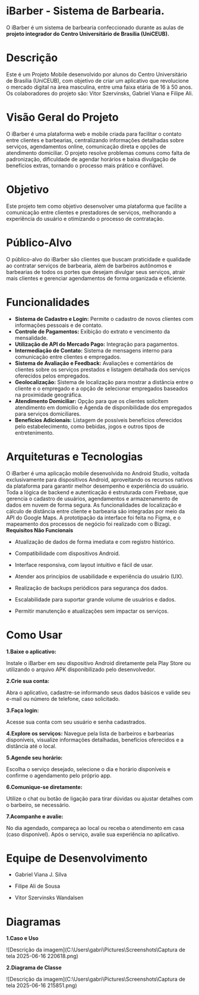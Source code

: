 # iBarber - Sistema de Barbearia.

O iBarber é um sistema de barbearia confeccionado durante as aulas de **projeto integrador do Centro Universitário de Brasília (UniCEUB).**

# Descrição
Este é um Projeto Mobile desenvolvido por alunos do Centro Universitário de Brasília (UniCEUB), com objetivo de criar um aplicativo que revolucione o mercado digital na àrea masculina, entre uma faixa etária de 16 à 50 anos. Os colaboradores do projeto são: Vitor Szervinsks, Gabriel Viana e Filipe Ali.
# Visão Geral do Projeto
O iBarber é uma plataforma web e mobile criada para facilitar o contato entre clientes e barbearias, centralizando informações detalhadas sobre serviços, agendamentos online, comunicação direta e opções de atendimento domiciliar. O projeto resolve problemas comuns como falta de padronização, dificuldade de agendar horários e baixa divulgação de benefícios extras, tornando o processo mais prático e confiável.
# Objetivo
Este projeto tem como objetivo desenvolver uma plataforma que facilite a comunicação entre clientes e prestadores de serviços, melhorando a experiência do usuário e otimizando o processo de contratação.
# Público-Alvo
O público-alvo do iBarber são clientes que buscam praticidade e qualidade ao contratar serviços de barbearia, além de barbeiros autônomos e barbearias de todos os portes que desejam divulgar seus serviços, atrair mais clientes e gerenciar agendamentos de forma organizada e eficiente.
# Funcionalidades 
- **Sistema de Cadastro e Login:** Permite o cadastro de novos clientes com informações pessoais e de contato.
- **Controle de Pagamentos:** Exibição do extrato e vencimento da mensalidade.
- **Utilização de API do Mercado Pago:** Integração para pagamentos.
- **Intermediação de Contato:** Sistema de mensagens interno para comunicação entre clientes e empregados.
- **Sistema de Avaliação e Feedback:** Avaliações e comentários de clientes sobre os serviços prestados e listagem detalhada dos serviços oferecidos pelos empregados.
- **Geolocalização:** Sistema de localização para mostrar a distância entre o cliente e o empregado e a opção de selecionar empregados baseados na proximidade geográfica.
- **Atendimento Domiciliar:** Opção para que os clientes solicitem atendimento em domicílio e Agenda de disponibilidade dos empregados para serviços domiciliares. 
- **Benefícios Adicionais:** Listagem de possíveis benefícios oferecidos pelo estabelecimento, como bebidas, jogos e outros tipos de entretenimento. 
# Arquiteturas e Tecnologias
O iBarber é uma aplicação mobile desenvolvida no Android Studio, voltada exclusivamente para dispositivos Android, aproveitando os recursos nativos da plataforma para garantir melhor desempenho e experiência do usuário. Toda a lógica de backend e autenticação é estruturada com Firebase, que gerencia o cadastro de usuários, agendamentos e armazenamento de dados em nuvem de forma segura. As funcionalidades de localização e cálculo de distância entre cliente e barbearia são integradas por meio da API do Google Maps. A prototipação da interface foi feita no Figma, e o mapeamento dos processos de negócio foi realizado com o Bizagi.
**Requisitos Não Funcionais**
- Atualização de dados de forma imediata e com registro histórico.

- Compatibilidade com dispositivos Android.

- Interface responsiva, com layout intuitivo e fácil de usar.

- Atender aos princípios de usabilidade e experiência do usuário (UX).

- Realização de backups periódicos para segurança dos dados.

- Escalabilidade para suportar grande volume de usuários e dados.

- Permitir manutenção e atualizações sem impactar os serviços.
# Como Usar

**1.Baixe o aplicativo:**

Instale o iBarber em seu dispositivo Android diretamente pela Play Store ou utilizando o arquivo APK disponibilizado pelo desenvolvedor.

**2.Crie sua conta:**

Abra o aplicativo, cadastre-se informando seus dados básicos e valide seu e-mail ou número de telefone, caso solicitado.

**3.Faça login:**

Acesse sua conta com seu usuário e senha cadastrados.

**4.Explore os serviços:**
Navegue pela lista de barbeiros e barbearias disponíveis, visualize informações detalhadas, benefícios oferecidos e a distância até o local.

**5.Agende seu horário:**

Escolha o serviço desejado, selecione o dia e horário disponíveis e confirme o agendamento pelo próprio app.

**6.Comunique-se diretamente:**

Utilize o chat ou botão de ligação para tirar dúvidas ou ajustar detalhes com o barbeiro, se necessário.

**7.Acompanhe e avalie:**

No dia agendado, compareça ao local ou receba o atendimento em casa (caso disponível). Após o serviço, avalie sua experiência no aplicativo.

# Equipe de Desenvolvimento
- Gabriel Viana J. Silva

- Filipe Ali de Sousa

- Vitor Szervinsks Wandalsen

# Diagramas

**1.Caso e Uso**

![Descrição da imagem](C:\Users\gabri\Pictures\Screenshots\Captura de tela 2025-06-16 220618.png)

**2.Diagrama de Classe**

![Descrição da imagem](C:\Users\gabri\Pictures\Screenshots\Captura de tela 2025-06-16 215851.png)
